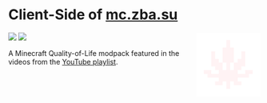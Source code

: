 <h1> Client-Side of <a href="//mc.zba.su">mc.zba.su</a> </h1> 

<img src="assets/logo.png" alt="Banner" align="right" width="128" height="128"/>

<!-- The color matches the GitHub's "color-accent-fg" -->
<a href="//discord.gg/xJZxHHDjCjhttps://discord.gg/xJZxHHDjCj"><img src="https://img.shields.io/discord/1065230041023258676?style=flat-square&color=white&labelColor=4493F8&logo=discord&logoColor=white" /></a>
<a href="//github.com/RichardLitt/standard-readme"><img src="https://img.shields.io/badge/readme%20style-standard-4493F8?style=flat-square&color=white&labelColor=4493F8&logo=readme&logoColor=white" /></a>

A Minecraft Quality-of-Life modpack featured in the videos from the <a href="https://youtube.com/playlist?list=PL9od7djPeEisXGtmXXef8MbQp0MmufVCJ&si=0HrrfRG1vCxE9y32">YouTube playlist</a>.
